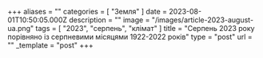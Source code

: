 +++
aliases = ""
categories = [ "Земля" ]
date = 2023-08-01T10:50:05.000Z
description = ""
image = "/images/article-2023-august-ua.png"
tags = [ "2023", "серпень", "клiмат" ]
title = "Серпень 2023 року порівняно із серпневими місяцями 1922-2022 років"
type = "post"
url = ""
_template = "post"
+++

